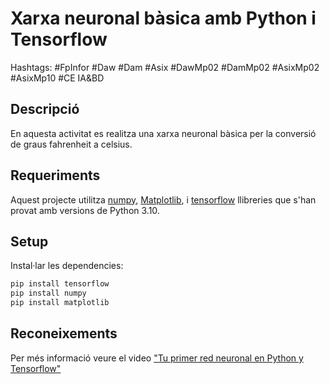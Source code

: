 # Xarxa neuronal bàsica amb Python i Tensorflow
Hashtags: #FpInfor #Daw #Dam #Asix #DawMp02 #DamMp02 #AsixMp02 #AsixMp10 #CE IA&BD

## Descripció

En aquesta activitat es realitza una xarxa neuronal bàsica per la conversió de graus fahrenheit a celsius.

## Requeriments

Aquest projecte utilitza [numpy](https://numpy.org/), [Matplotlib](https://matplotlib.org/), i [tensorflow](https://tensorflow.org) llibreries que s'han provat amb versions de Python 3.10. 

## Setup

Instal·lar les dependencies:
```bash
pip install tensorflow
pip install numpy
pip install matplotlib
```

## Reconeixements

Per més informació veure el video ["Tu primer red neuronal en Python y Tensorflow"](https://www.youtube.com/watch?v=iX_on3VxZzk)



